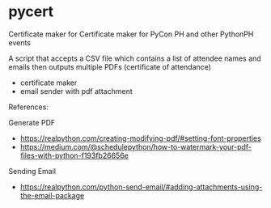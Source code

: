 pycert
======

Certificate maker for Certificate maker for PyCon PH and other PythonPH events

A script that accepts a CSV file which contains a list of attendee names and emails then outputs multiple PDFs (certificate of attendance)

- certificate maker
- email sender with pdf attachment


References:

Generate PDF
- https://realpython.com/creating-modifying-pdf/#setting-font-properties
- https://medium.com/@schedulepython/how-to-watermark-your-pdf-files-with-python-f193fb26656e

Sending Email
- https://realpython.com/python-send-email/#adding-attachments-using-the-email-package